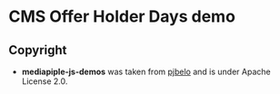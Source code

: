 # CMS Offer Holder Days demo




## Copyright
- **mediapiple-js-demos** was taken from [pjbelo](https://github.com/pjbelo/mediapipe-js-demos) and is under Apache License 2.0.